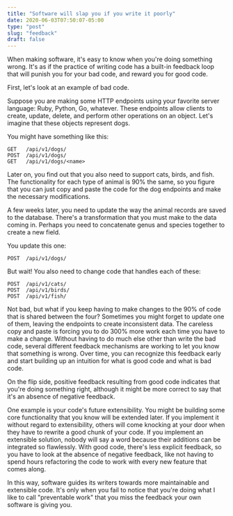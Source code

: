 ```yaml
---
title: "Software will slap you if you write it poorly"
date: 2020-06-03T07:50:07-05:00
type: "post"
slug: "feedback"
draft: false
---
```


When making software, it's easy to know when you're doing something wrong. It's
as if the practice of writing code has a built-in feedback loop that will punish
you for your bad code, and reward you for good code.

First, let's look at an example of bad code.

Suppose you are making some HTTP endpoints using your favorite server language:
Ruby, Python, Go, whatever. These endpoints allow clients to create, update,
delete, and perform other operations on an object. Let's imagine that these objects
represent dogs.

You might have something like this:

```
GET   /api/v1/dogs/
POST  /api/v1/dogs/
GET   /api/v1/dogs/<name>
```

Later on, you find out that you also need to support cats, birds, and fish. The
functionality for each type of animal is 90% the same, so you figure that you
can just copy and paste the code for the dog endpoints and make the necessary
modifications.

A few weeks later, you need to update the way the animal records are saved to
the database. There's a transformation that you must make to the data coming in.
Perhaps you need to concatenate genus and species together to create a new field.

You update this one:

```
POST  /api/v1/dogs/
```

But wait! You also need to change code that handles each of these:

```
POST  /api/v1/cats/
POST  /api/v1/birds/
POST  /api/v1/fish/
```

Not bad, but what if you keep having to make changes to the 90% of code that is
shared between the four? Sometimes you might forget to update one of them,
leaving the endpoints to create inconsistent data. The careless copy and paste
is forcing you to do 300% more work each time you have to make a change. Without
having to do much else other than write the bad code, several different feedback
mechanisms are working to let you know that something is wrong. Over time, you
can recognize this feedback early and start building up an intuition for what
is good code and what is bad code.

On the flip side, positive feedback resulting from good code indicates that
you're doing something right, although it might be more correct to say that it's
an absence of negative feedback.

One example is your code's future extensibility. You might be building some
core functionality that you know will be extended later. If you implement it
without regard to extensibility, others will come knocking at your door when
they have to rewrite a good chunk of your code. If you implement an extensible
solution, nobody will say a word because their additions can be integrated
so flawlessly. With good code, there's less explicit feedback, so you have
to look at the absence of negative feedback, like not having to spend hours
refactoring the code to work with every new feature that comes along.

In this way, software guides its writers towards more maintainable and
extensible code. It's only when you fail to notice that you're doing what I like
to call "preventable work" that you miss the feedback your own software is
giving you.

